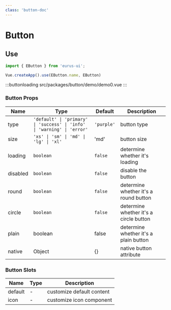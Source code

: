 ```yaml
---
class: 'button-doc'
---
```

# Button

## Use

```javascript
import { EButton } from 'eurus-ui';

Vue.createApp().use(EButton.name, EButton)
```

:::buttonloading
src/packages/button/demo/demo0.vue
:::

### Button Props

| Name | Type | Default | Description |
| --- | --- | --- | --- |
| type | `'default' \| 'primary' \| 'success' \| 'info' \| 'warning' \| 'error'` | `'purple'`| button type |
| size | `'xs' \| 'sm' \| 'md' \| 'lg' \| 'xl'` | 'md' |button size |
| loading | `boolean` | `false` | determine whether it's loading |
| disabled | `boolean` | `false` | disable the button |
| round | `boolean` | `false` | determine whether it's a round button |
| circle | `boolean` | `false` | determine whether it's a circle button |
| plain | boolean | false |determine whether it's a plain button |
| native | Object | {} |native button attribute |




### Button Slots

| Name | Type | Description |
| ------- | ---- | ---------- |
| default | -    | customize default content |
| icon    | -    | customize icon component |

